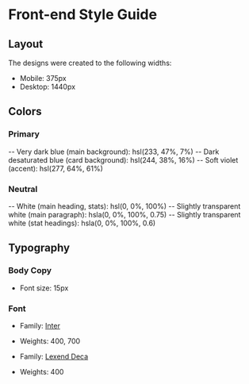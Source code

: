 # Front-end Style Guide

## Layout

The designs were created to the following widths:

- Mobile: 375px
- Desktop: 1440px

## Colors

### Primary

-- Very dark blue (main background): hsl(233, 47%, 7%)
-- Dark desaturated blue (card background): hsl(244, 38%, 16%)
-- Soft violet (accent): hsl(277, 64%, 61%)

### Neutral

-- White (main heading, stats): hsl(0, 0%, 100%)
-- Slightly transparent white (main paragraph): hsla(0, 0%, 100%, 0.75)
-- Slightly transparent white (stat headings): hsla(0, 0%, 100%, 0.6)

## Typography

### Body Copy

- Font size: 15px

### Font

- Family: [Inter](https://fonts.google.com/specimen/Inter)
- Weights: 400, 700

- Family: [Lexend Deca](https://fonts.google.com/specimen/Lexend+Deca)
- Weights: 400
